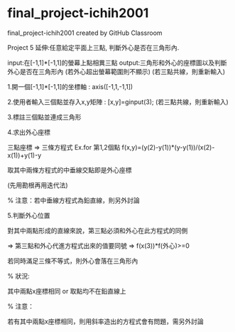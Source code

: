 # final_project-ichih2001
final_project-ichih2001 created by GitHub Classroom

Project 5 延伸:任意給定平面上三點, 判斷外心是否在三角形內.

  input:在[-1,1]*[-1,1]的螢幕上點相異三點
  output:三角形和外心的座標圖以及判斷外心是否在三角形內
      (若外心超出螢幕範圍則不顯示)
      (若三點共線，則重新輸入)

1.開一個[-1,1]*[-1,1]的坐標軸 : axis([-1,1,-1,1])
		
2.使用者輸入三個點並存入x,y矩陣 : [x,y]=ginput(3);
  (若三點共線，則重新輸入)

3.標註三個點並連成三角形

4.求出外心座標

三點座標 => 三條方程式
Ex.for 第1,2個點
	f(x,y)=(y(2)-y(1))*(y-y(1))/(x(2)-x(1))+y(1)-y

取其中兩條方程式的中垂線交點即是外心座標

(先用勘根再用迭代法)

% 注意：若中垂線方程式為鉛直線，則另外討論

5.判斷外心位置

對其中兩點形成的直線來說，第三點必須和外心在此方程式的同側

  => 第三點和外心代進方程式出來的值要同號 => f(x(3))*f(外心)>=0

若同時滿足三條不等式，則外心會落在三角形內

% 狀況:

其中兩點x座標相同 or 取點均不在鉛直線上

% 注意：

若有其中兩點x座標相同，則用斜率造出的方程式會有問題，需另外討論
